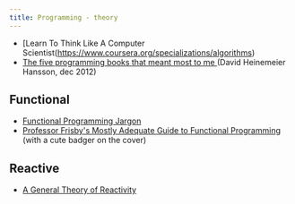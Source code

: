 ```yaml
---
title: Programming - theory
---
```


- [Learn To Think Like A Computer Scientist(https://www.coursera.org/specializations/algorithms)
- [The five programming books that meant most to me ](https://signalvnoise.com/posts/3375-the-five-programming-books-that-meant-most-to-me) (David Heinemeier Hansson, dec 2012)

## Functional

- [Functional Programming Jargon](https://github.com/hemanth/functional-programming-jargon)
- [Professor Frisby's Mostly Adequate Guide to Functional Programming](https://drboolean.gitbooks.io/mostly-adequate-guide/content/) (with a cute badger on the cover)

## Reactive

- [A General Theory of Reactivity](https://github.com/kriskowal/gtor/blob/master/README.md)